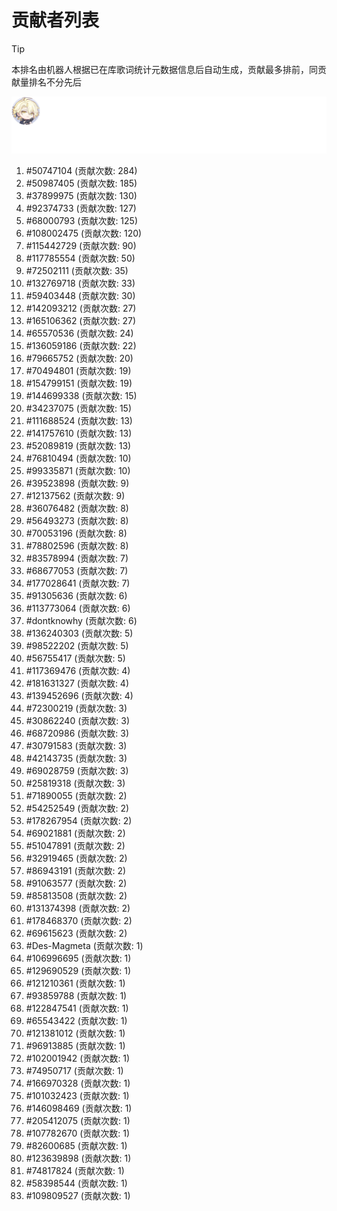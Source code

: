 # 贡献者列表

> [!TIP]
> 本排名由机器人根据已在库歌词统计元数据信息后自动生成，贡献最多排前，同贡献量排名不分先后

![贡献者头像画廊](./CONTRIBUTORS.svg)

1. #50747104 (贡献次数: 284)
2. #50987405 (贡献次数: 185)
3. #37899975 (贡献次数: 130)
4. #92374733 (贡献次数: 127)
5. #68000793 (贡献次数: 125)
6. #108002475 (贡献次数: 120)
7. #115442729 (贡献次数: 90)
8. #117785554 (贡献次数: 50)
9. #72502111 (贡献次数: 35)
10. #132769718 (贡献次数: 33)
11. #59403448 (贡献次数: 30)
12. #142093212 (贡献次数: 27)
13. #165106362 (贡献次数: 27)
14. #65570536 (贡献次数: 24)
15. #136059186 (贡献次数: 22)
16. #79665752 (贡献次数: 20)
17. #70494801 (贡献次数: 19)
18. #154799151 (贡献次数: 19)
19. #144699338 (贡献次数: 15)
20. #34237075 (贡献次数: 15)
21. #111688524 (贡献次数: 13)
22. #141757610 (贡献次数: 13)
23. #52089819 (贡献次数: 13)
24. #76810494 (贡献次数: 10)
25. #99335871 (贡献次数: 10)
26. #39523898 (贡献次数: 9)
27. #12137562 (贡献次数: 9)
28. #36076482 (贡献次数: 8)
29. #56493273 (贡献次数: 8)
30. #70053196 (贡献次数: 8)
31. #78802596 (贡献次数: 8)
32. #83578994 (贡献次数: 7)
33. #68677053 (贡献次数: 7)
34. #177028641 (贡献次数: 7)
35. #91305636 (贡献次数: 6)
36. #113773064 (贡献次数: 6)
37. #dontknowhy (贡献次数: 6)
38. #136240303 (贡献次数: 5)
39. #98522202 (贡献次数: 5)
40. #56755417 (贡献次数: 5)
41. #117369476 (贡献次数: 4)
42. #181631327 (贡献次数: 4)
43. #139452696 (贡献次数: 4)
44. #72300219 (贡献次数: 3)
45. #30862240 (贡献次数: 3)
46. #68720986 (贡献次数: 3)
47. #30791583 (贡献次数: 3)
48. #42143735 (贡献次数: 3)
49. #69028759 (贡献次数: 3)
50. #25819318 (贡献次数: 3)
51. #71890055 (贡献次数: 2)
52. #54252549 (贡献次数: 2)
53. #178267954 (贡献次数: 2)
54. #69021881 (贡献次数: 2)
55. #51047891 (贡献次数: 2)
56. #32919465 (贡献次数: 2)
57. #86943191 (贡献次数: 2)
58. #91063577 (贡献次数: 2)
59. #85813508 (贡献次数: 2)
60. #131374398 (贡献次数: 2)
61. #178468370 (贡献次数: 2)
62. #69615623 (贡献次数: 2)
63. #Des-Magmeta (贡献次数: 1)
64. #106996695 (贡献次数: 1)
65. #129690529 (贡献次数: 1)
66. #121210361 (贡献次数: 1)
67. #93859788 (贡献次数: 1)
68. #122847541 (贡献次数: 1)
69. #65543422 (贡献次数: 1)
70. #121381012 (贡献次数: 1)
71. #96913885 (贡献次数: 1)
72. #102001942 (贡献次数: 1)
73. #74950717 (贡献次数: 1)
74. #166970328 (贡献次数: 1)
75. #101032423 (贡献次数: 1)
76. #146098469 (贡献次数: 1)
77. #205412075 (贡献次数: 1)
78. #107782670 (贡献次数: 1)
79. #82600685 (贡献次数: 1)
80. #123639898 (贡献次数: 1)
81. #74817824 (贡献次数: 1)
82. #58398544 (贡献次数: 1)
83. #109809527 (贡献次数: 1)
